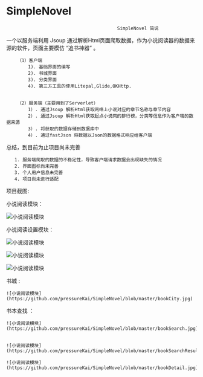 # SimpleNovel

   
                                             SimpleNovel 简说 
  
  
   一个以服务端利用 Jsoup 通过解析Html页面爬取数据，作为小说阅读器的数据来源的软件，页面主要模仿 “追书神器” 。
   
        （1）客户端
            1). 基础界面的编写
            2). 书城界面
            3). 分类界面
            4). 第三方工具的使用Litepal,Glide,OKHttp.
            
            
        （2）服务端（主要用到了Serverlet）
            1）. 通过Jsoup 解析Html获取网络上小说对应的章节名称与章节内容
            2）. 通过Jsoup 解析Html获取起点小说网的排行榜，分类等信息作为客户端的数据来源
            3）. 将获取的数据存储到数据库中
            4）. 通过fastJson 将数据以Json的数据格式响应给客户端
            
            
  总结，到目前为止项目尚未完善
  
       1. 服务端爬取的数据的不稳定性，导致客户端请求数据会出现缺失的情况
       2. 界面图标尚未完善
       3. 个人用户信息未完善
       4. 项目尚未进行适配
       
       
   项目截图:
   
   
   小说阅读模块：
   
   ![小说阅读模块](https://github.com/pressureKai/SimpleNovel/blob/master/readPage.png)      
   
   小说阅读设置模块：
   
   ![小说阅读模块](https://github.com/pressureKai/SimpleNovel/blob/master/readPageSetting.png)   
   
   
   ![小说阅读模块](https://github.com/pressureKai/SimpleNovel/blob/master/readPageSetting1.jpg) 
   
   
   ![小说阅读模块](https://github.com/pressureKai/SimpleNovel/blob/master/readPageSetting2.jpg)    
   
   书城 :
   
    ![小说阅读模块](https://github.com/pressureKai/SimpleNovel/blob/master/bookCity.jpg)    
    
   书本查找 ：
    
    
    ![小说阅读模块](https://github.com/pressureKai/SimpleNovel/blob/master/bookSearch.jpg)    
    
    
    ![小说阅读模块](https://github.com/pressureKai/SimpleNovel/blob/master/bookSearchResult.jpg)   
    
    ![小说阅读模块](https://github.com/pressureKai/SimpleNovel/blob/master/bookDetail.jpg)   
    
 
    
    
    
   
   
